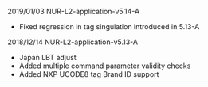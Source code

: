 2019/01/03	NUR-L2-application-v5.14-A
 - Fixed regression in tag singulation introduced in 5.13-A

2018/12/14	NUR-L2-application-v5.13-A
 - Japan LBT adjust
 - Added multiple command parameter validity checks
 - Added NXP UCODE8 tag Brand ID support

